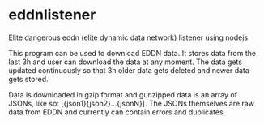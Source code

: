 # eddnlistener
Elite dangerous eddn (elite dynamic data network) listener using nodejs

This program can be used to download EDDN data. It stores data from the last 3h
and user can download the data at any moment. The data gets updated continuously 
so that 3h older data gets deleted and newer data gets stored.

Data is downloaded in gzip format and gunzipped data is an array of JSONs, like 
so: [{json1}{json2}...{jsonN}]. The JSONs themselves are raw data from EDDN and
currently can contain errors and duplicates. 


